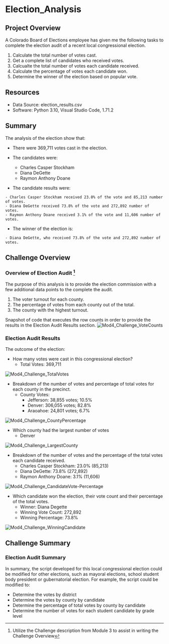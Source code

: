 # Election_Analysis

## Project Overview
A Colorado Board of Elections employee has given me the following tasks to complete the election audit of a recent local congressional election.

 1. Calculate the total number of votes cast.
 2. Get a complete list of candidates who received votes.
 3. Calcualte the total number of votes each candidate received.
 4. Calculate the percentage of votes each candidate won. 
 5. Determine the winner of the election based on popular vote.
 
 ## Resources
 - Data Source: election_results.csv
 - Software: Python 3.10, Visual Studio Code, 1.71.2
 
 ## Summary
 The analysis of the election show that:
  - There were 369,711 votes cast in the election.
  - The candidates were:
    - Charles Casper Stockham
    - Diana DeGette
    - Raymon Anthony Doane

   - The candidate results were:
   
    - Charles Casper Stockham received 23.0% of the vote and 85,213 number of votes.
    - Diana DeGette received 73.8% of the vote and 272,892 number of votes.
    - Raymon Anthony Doane received 3.1% of the vote and 11,606 number of votes.
   
   - The winner of the election is:
   
    - Diana DeGette, who received 73.8% of the vote and 272,892 number of votes.
   

   
 ## Challenge Overview

### Overview of Election Audit [^1]
The purpose of this analysis is to provide the election commission with a few additional data points to the complete the audit.
1. The voter turnout for each county.
2. The percentage of votes from each county out of the total.
3. The county with the highest turnout.

Snapshot of code that executes the row counts in order to provide the results in the Election Audit Results section.
![Mod4_Challenge_VoteCounts](https://user-images.githubusercontent.com/112449480/193173105-4ba14924-0010-496d-9c14-b8a2a54c5695.png)

### Election Audit Results
The outcome of the election:
- How many votes were cast in this congressional election?
  - Total Votes: 369,711

![Mod4_Challenge_TotalVotes](https://user-images.githubusercontent.com/112449480/193171259-1e2ad790-de30-4c4d-8904-0652b2c3d9eb.png)

- Breakdown of the number of votes and percentage of total votes for each county in the precinct.
  - County Votes:
    - Jefferson: 38,855 votes; 10.5%
    - Denver: 306,055 votes; 82.8%
    - Araoahoe: 24,801 votes; 6.7%

![Mod4_Challenge_CountyPercentage](https://user-images.githubusercontent.com/112449480/193172328-1192f06c-9e9e-4a62-94c7-5e4975f2c5c5.png)

- Which county had the largest number of votes
  - Denver

![Mod4_Challenge_LargestCounty](https://user-images.githubusercontent.com/112449480/193172396-5d6c8593-9491-497b-bcda-a2a0182f9c6d.png)

- Breakdown of the number of votes and the percentage of the total votes each candidate received.
  - Charles Casper Stockham: 23.0% (85,213)
  - Diana DeGette: 73.8% (272,892)
  - Raymon Anthony Doane: 3.1% (11,606)

![Mod4_Challenge_CandidateVote-Percentage](https://user-images.githubusercontent.com/112449480/193172760-a49cd966-01af-4c91-bc4d-fd6958dccee1.png)

- Which candidate won the election, their vote count and their percentage of the total votes.
  - Winner: Diana Degette
  - Winning Vote Count: 272,892
  - Winning Percentage: 73.8%

![Mod4_Challenge_WinningCandidate](https://user-images.githubusercontent.com/112449480/193172836-0134042b-4631-47e8-83f4-87fa3228248f.png)

## Challenge Summary

### Election Audit Summary
In summary, the script developed for this local congressional election could be modified for other elections, such as mayoral elections, school student body president or gubernatorial election.  For example, the script could be modified to:
- Determine the votes by district
- Determine the votes by county by candidate
- Determine the percentage of total votes by county by candidate
- Determine the number of votes for each student candidate by grade level
    


[^1]: Utilize the Challenge description from Module 3 to assist in writing the Challenge Overview
